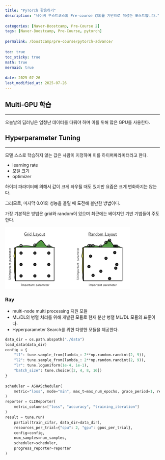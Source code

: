 ```yaml
---
title: "PyTorch 활용하기"
description: "네이버 부스트코스의 Pre-course 강의를 기반으로 작성한 포스트입니다."

categories: [Naver-Boostcamp, Pre-Course 2]
tags: [Naver-Boostcamp, Pre-Course, pytorch]

permalink: /boostcamp/pre-course/pytorch-advance/

toc: true
toc_sticky: true
math: true
mermaid: true

date: 2025-07-26
last_modified_at: 2025-07-26
---
```


## Multi-GPU 학습
----------

오늘날의 딥러닝은 엄청난 데이터를 다뤄야 하며 이를 위해 많은 GPU를 사용한다. 




## Hyperparameter Tuning
------------

모델 스스로 학습하지 않는 값은 사람이 지정하며 이를 하이퍼파라미터라고 한다. 
- learning rate
- 모델 크기
- optimizer

하이퍼 파라미터에 의해서 값이 크게 좌우될 때도 있지만 요즘은 크게 변화하지는 않는다.

그러므로, 마지막 0.01의 성능을 올릴 때 도전해 볼만한 방법이다.

가장 기본적은 방법은 grid와 random이 있으며 최근에는 베이지안 기반 기법들이 주도한다.

<img src="../assets/img/post/naver-boostcamp/grid_random_layout.png">

### Ray

- multi-node multi processing 지원 모듈
- ML/DL의 병렬 처리를 위해 개발된 모듈로 현재 분산 병렬 ML/DL 모듈의 표준이다.
- Hyperparameter Search를 위한 다양한 모듈을 제공한다.

```python
data_dir = os.path.abspath("./data")
load_data(data_dir)
config = {
    "l1": tune.sample_from(lambda_: 2**np.random.randint(2, 9)),
    "l2": tune.sample_from(lambda_: 2**np.random.randint(2, 9)),
    "lr": tune.loguniform(1e-4, 1e-1),
    "batch_size": tune.choice([2, 4, 8, 16])
}

scheduler = ASHAScheduler(
    metric="loss", mode="min", max_t=max_num_epochs, grace_period=1, reduction_factor=2
)
reporter = CLIReporter(
    metric_columns=["loss", "accuracy", "training_iteration"]
)
result = tune.run(
    partial(train_cifar, data_dir=data_dir),
    resources_per_trial={"cpu": 2, "gpu": gpus_per_trial},
    config=config,
    num_samples=num_samples,
    scheduler=scheduler,
    progress_reporter=reporter
)
```

